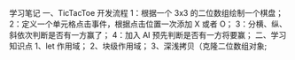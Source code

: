 学习笔记
一、TicTacToe 开发流程
1：根据一个 3x3 的二位数组绘制一个棋盘；
2：定义一个单元格点击事件，根据点击位置一次添加 X 或者 O；
3：分横、纵、斜依次判断是否有一方赢了；
4：加入 AI 预先判断是否有一方将要赢；
二、学习知识点
1、let 作用域；
2、块级作用域；
3、深浅拷贝（克隆二位数组对象;
